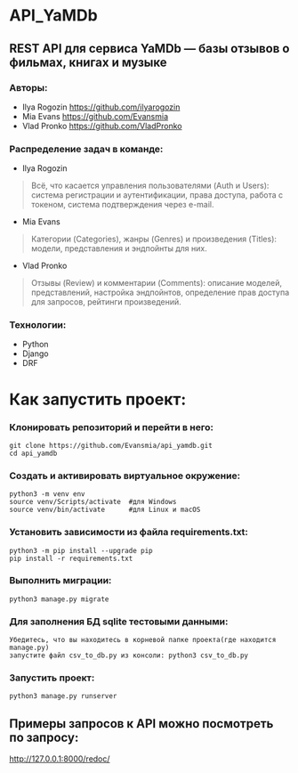 # API_YaMDb
## REST API для сервиса YaMDb — базы отзывов о фильмах, книгах и музыке
### Авторы:
- Ilya Rogozin https://github.com/ilyarogozin
- Mia Evans https://github.com/Evansmia
- Vlad Pronko https://github.com/VladPronko
### Распределение задач в команде:
- Ilya Rogozin
>Всё, что касается управления пользователями (Auth и Users): система регистрации и аутентификации, права доступа, работа с токеном, система подтверждения через e-mail.
- Mia Evans
>Категории (Categories), жанры (Genres) и произведения (Titles): модели, представления и эндпойнты для них.
- Vlad Pronko
>Отзывы (Review) и комментарии (Comments): описание моделей, представлений, настройка эндпойнтов, определение прав доступа для запросов, рейтинги произведений.
### Технологии:
- Python
- Django
- DRF

# Как запустить проект:

### Клонировать репозиторий и перейти в него:
```
git clone https://github.com/Evansmia/api_yamdb.git
cd api_yamdb
```
### Cоздать и активировать виртуальное окружение:
```
python3 -m venv env
source venv/Scripts/activate  #для Windows
source venv/bin/activate      #для Linux и macOS
```
### Установить зависимости из файла requirements.txt:
```
python3 -m pip install --upgrade pip
pip install -r requirements.txt
```
### Выполнить миграции:
```python3 manage.py migrate```
### Для заполнения БД sqlite тестовыми данными:
```
Убедитесь, что вы находитесь в корневой папке проекта(где находится manage.py)
запустите файл csv_to_db.py из консоли: python3 csv_to_db.py
```
### Запустить проект:
```python3 manage.py runserver```

## Примеры запросов к API можно посмотреть по запросу:
http://127.0.0.1:8000/redoc/
